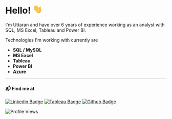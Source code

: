 # Hello! <img src="https://raw.githubusercontent.com/ptyadana/ptyadana/master/wave.gif" width="30px">
<p>I'm Uttaran and have over 6 years of experience working as an analyst with SQL, MS Excel, Tableau and Power BI.</p>


Technologies I'm working with currently are
- <b>SQL / MySQL</b>
- <b>MS Excel</b>
- <b>Tableau</b>
- <b>Power BI</b>
- <b>Azure</b>

----

#### 📬 Find me at
[![Linkedin Badge](https://img.shields.io/badge/-LinkedIn-blue?style=flat-square&logo=Linkedin&logoColor=white&link=https://www.linkedin.com/in/uttarang)](https://www.linkedin.com/in/uttarang)
[![Tableau Badge](http://img.shields.io/badge/-Tableau-orange?style=flat-square&logo=tableau&logoColor=white&link=https://public.tableau.com/profile/uttaran.gangopadhyay#!/)](https://public.tableau.com/profile/uttaran.gangopadhyay#!/)
[![Github Badge](http://img.shields.io/badge/-Github-black?style=flat-square&logo=github&link=https://github.com/uttarangangopadhyay/)](https://github.com/uttarangangopadhyay) 

![Profile Views](https://komarev.com/ghpvc/?username=uttarangangopadhyay)
